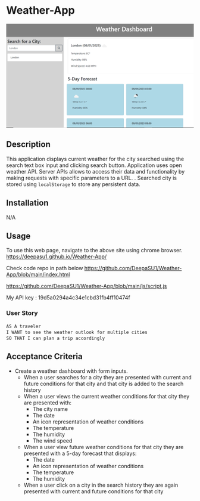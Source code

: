 # Weather-App

<picture>
<img src="Dashboard1.PNG">
</picture>

## Description
This application displays current weather for the city searched using the search text box input and clicking search button.
Application uses open weather API. 
Server APIs allows to access their data and functionality by making requests with specific parameters to a URL. .
Searched city is stored using `localStorage` to store any persistent data.

## Installation

N/A

## Usage

To use this web page, navigate to the above site using chrome browser.
https://deepasu1.github.io/Weather-App/ 

Check code repo in path below
https://github.com/DeepaSU1/Weather-App/blob/main/index.html 

https://github.com/DeepaSU1/Weather-App/blob/main/js/script.js

My API key : 19d5a0294a4c34e1cbd31fb4ff10474f

 


### User Story

```text
AS A traveler
I WANT to see the weather outlook for multiple cities
SO THAT I can plan a trip accordingly
```

## Acceptance Criteria

* Create a weather dashboard with form inputs.
  * When a user searches for a city they are presented with current and future conditions for that city and that city is added to the search history
  * When a user views the current weather conditions for that city they are presented with:
    * The city name
    * The date
    * An icon representation of weather conditions
    * The temperature
    * The humidity
    * The wind speed
  * When a user view future weather conditions for that city they are presented with a 5-day forecast that displays:
    * The date
    * An icon representation of weather conditions
    * The temperature
    * The humidity
  * When a user click on a city in the search history they are again presented with current and future conditions for that city
